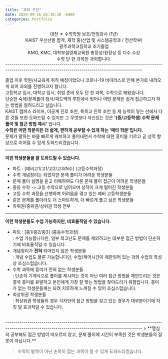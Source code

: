 ```yaml
---
title: "과외 구인"
date: 2020-09-16 02:10:30 -0400
categories: Portfolio
---
```

<html>
<center>
 대전 ㅊ 수학학원 보조/전임강사 (1년)<br>
 KAIST 우선선발 합격, 재학 중(산업 및 시스템공학과 / 전산학부)<br>
 광주과학고등학교 조기졸업<br>
 KMO, KMC, 대학부설영재교육원 총장상/원장상 등 다수 수상<br>
 수학 단 한 과목만 과외합니다.<br>
</center>
</html>
--------------------------------------------------------------------------------------------------------------------------------------------------

졸업 이후 학원/사교육계 취직 예정이었으나 코로나-19 바이러스로 인해 본가로 내려오게 되어 과외를 진행하고자 합니다.<br>
고등학교 입시, 대학교 입시, 취업 준비 모두 단 한 과목, 수학으로 해왔습니다.<br>
단순한 숙제/문제풀이 첨삭/피드백의 루틴에서 벗어나 어떤 문제든 쉽게 접근하고자 하는 방법을 알려드리고 싶습니다.<br>
KAIST 캠퍼스 라이프, 이공계 진로 조언, 특목고 진학 조언 등 제 능력이 닿는 선에서 다른 것들 또한 도와드릴 수 있지만
그 무엇보다 자신있는 것은 **'(중/고등학생) 수학 문제 풀이 및 접근 방법 제시'** 입니다.<br>
**수학은 어떤 학문이든 더 쉽게, 편하게 공부할 수 있게 하는 '메타 학문'입니다.**<br>
문제가 말하는 바를 빠르게 캐치하고 풀어내면서 수학에 대한 흥미를 기르고 곧 성적 향상으로 이어질 수 있게 도와드리겠습니다. 

--------------------------------------------------------------------------------------------------------------------------------------------------
**이런 학생분들을 잘 도와드릴 수 있습니다.**

- 파트 : [예비고1/고1/고2/고3/N수] (고등수학과정)<br>
- 수학 개념정리는 되었지만 문제 풀이가 어려운 학생분들<br>
- 문제 풀이 설명을 듣고 이해하여도 다른 문제 풀이 접근이 어려운 학생분들<br>
- 중등 수학 -> 고등 수학으로 넘어오며 성적이 크게 떨어진 학생분들<br>
- 고등 수학 과정을 선행하며 어려움을 겪고 있는 예비 고등학생분들<br>
- 같은 문제를 풀더라도 더 스마트하게, 더 빠르게 풀고 싶은 학생분들<br>
- 하위권/중위권/상위권 학생 전부

--------------------------------------------------------------------------------------------------------------------------------------------------
**이런 학생분들도 수업 가능하지만, 비효율적일 수 있습니다.**
- 파트 : [중1/중2/중3] (중등수학과정) <br>
: 수업 가능합니다만, 일부 최고난도 문제를 제외하고는 대부분 접근 방법이 단순하기에 비효율적일 수 있습니다.<br>
- 개념정리가 **전혀** 되어있지 않은 학생분들 <br>
: 개념 수업도 물론 가능합니다만, 수업/케어시간이 제한되어 있는 과외 수업의 특성 상 조심스럽습니다.<br>
- 수학 과목에 흥미가 전혀 없는 학생분들<br>
: 단순히 기계식으로 풀이를 제시하는 것이 아닌 여러 접근 방법을 제안드리는 것은 결국 흥미를 유발하고 본인에게 가장 잘 맞는 방법을 찾아드리기 위함입니다. 흥미가 없는 학생분들께는 되려 지루하게 느껴질 수 있어 조심스럽습니다.<br>
- 최상위권 학생분들<br>
: 최상위권 학생들의 경우 각자만의 접근 방법을 갖고 있는 경우가 대부분이기에 자칫 덜 효과적일 수 있습니다.
<br>
--------------------------------------------------------------------------------------------------------------------------------------------------
> **열심히 공부해도 접근 방법이 떠오르지 않고, 문제 풀이에 시간이 부족한 것은 학생분들의 잘못이 아닙니다.**

> 수학이 발목이 아닌 손목이 잡는 과목이 될 수 있게 도와드리겠습니다.

